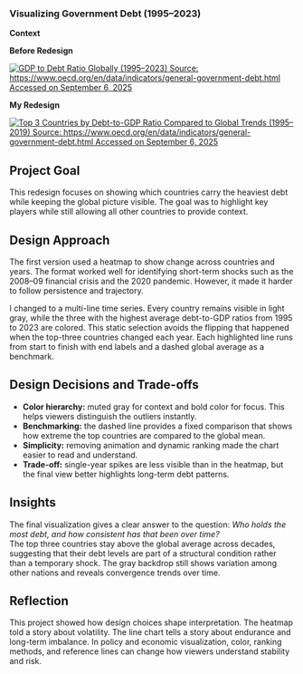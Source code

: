 
### Visualizing Government Debt (1995–2023)

**Context**

**Before Redesign**

<div class='tableauPlaceholder' id='viz1760144444464' style='position: relative'>
  <noscript>
    <a href='#'>
      <img alt='GDP to Debt Ratio Globally (1995–2023) Source: https://www.oecd.org/en/data/indicators/general-government-debt.html Accessed on September 6, 2025' 
           src='https://public.tableau.com/static/images/GD/GDPtoDebtRatioGlobally1995-2023/GDPtoDebtRatioGlobally1995-2023/1_rss.png' 
           style='border: none' />
    </a>
  </noscript>
  <object class='tableauViz' style='display:none;'>
    <param name='host_url' value='https%3A%2F%2Fpublic.tableau.com%2F' /> 
    <param name='embed_code_version' value='3' /> 
    <param name='site_root' value='' />
    <param name='name' value='GDPtoDebtRatioGlobally1995-2023/GDPtoDebtRatioGlobally1995-2023' />
    <param name='tabs' value='no' />
    <param name='toolbar' value='yes' />
    <param name='static_image' value='https://public.tableau.com/static/images/GD/GDPtoDebtRatioGlobally1995-2023/GDPtoDebtRatioGlobally1995-2023/1.png' />
    <param name='animate_transition' value='yes' />
    <param name='display_static_image' value='yes' />
    <param name='display_spinner' value='yes' />
    <param name='display_overlay' value='yes' />
    <param name='display_count' value='yes' />
    <param name='language' value='en-US' />
    <param name='filter' value='publish=yes' />
  </object>
</div>
<script type='text/javascript'>
  var divElement = document.getElementById('viz1760144444464');
  var vizElement = divElement.getElementsByTagName('object')[0];
  vizElement.style.width='100%';
  vizElement.style.height=(divElement.offsetWidth*0.75)+'px';
  var scriptElement = document.createElement('script');
  scriptElement.src = 'https://public.tableau.com/javascripts/api/viz_v1.js';
  vizElement.parentNode.insertBefore(scriptElement, vizElement);
</script>

**My Redesign**

<div class='tableauPlaceholder' id='viz1760144559211' style='position: relative'>
  <noscript>
    <a href='#'>
      <img alt='Top 3 Countries by Debt-to-GDP Ratio Compared to Global Trends (1995–2019) Source: https://www.oecd.org/en/data/indicators/general-government-debt.html Accessed on September 6, 2025' 
           src='https://public.tableau.com/static/images/To/Top3CountriesbyDebt-to-GDPRatioComparedtoGlobalTrends19952019/Top3CountriesbyDebt-to-GDPRatioComparedtoGlobalTrends19952019/1_rss.png' 
           style='border: none' />
    </a>
  </noscript>
  <object class='tableauViz' style='display:none;'>
    <param name='host_url' value='https%3A%2F%2Fpublic.tableau.com%2F' /> 
    <param name='embed_code_version' value='3' /> 
    <param name='site_root' value='' />
    <param name='name' value='Top3CountriesbyDebt-to-GDPRatioComparedtoGlobalTrends19952019/Top3CountriesbyDebt-to-GDPRatioComparedtoGlobalTrends19952019' />
    <param name='tabs' value='no' />
    <param name='toolbar' value='yes' />
    <param name='static_image' value='https://public.tableau.com/static/images/To/Top3CountriesbyDebt-to-GDPRatioComparedtoGlobalTrends19952019/Top3CountriesbyDebt-to-GDPRatioComparedtoGlobalTrends19952019/1.png' />
    <param name='animate_transition' value='yes' />
    <param name='display_static_image' value='yes' />
    <param name='display_spinner' value='yes' />
    <param name='display_overlay' value='yes' />
    <param name='display_count' value='yes' />
    <param name='language' value='en-US' />
    <param name='filter' value='publish=yes' />
  </object>
</div>
<script type='text/javascript'>
  var divElement = document.getElementById('viz1760144559211');
  var vizElement = divElement.getElementsByTagName('object')[0];
  vizElement.style.width='100%';
  vizElement.style.height=(divElement.offsetWidth*0.75)+'px';
  var scriptElement = document.createElement('script');
  scriptElement.src = 'https://public.tableau.com/javascripts/api/viz_v1.js';
  vizElement.parentNode.insertBefore(scriptElement, vizElement);
</script>

## Project Goal
This redesign focuses on showing which countries carry the heaviest debt while keeping the global picture visible. The goal was to highlight key players while still allowing all other countries to provide context.

## Design Approach
The first version used a heatmap to show change across countries and years. The format worked well for identifying short-term shocks such as the 2008–09 financial crisis and the 2020 pandemic. However, it made it harder to follow persistence and trajectory.

I changed to a multi-line time series. Every country remains visible in light gray, while the three with the highest average debt-to-GDP ratios from 1995 to 2023 are colored. This static selection avoids the flipping that happened when the top-three countries changed each year. Each highlighted line runs from start to finish with end labels and a dashed global average as a benchmark.

## Design Decisions and Trade-offs
- **Color hierarchy:** muted gray for context and bold color for focus. This helps viewers distinguish the outliers instantly.  
- **Benchmarking:** the dashed line provides a fixed comparison that shows how extreme the top countries are compared to the global mean.  
- **Simplicity:** removing animation and dynamic ranking made the chart easier to read and understand.  
- **Trade-off:** single-year spikes are less visible than in the heatmap, but the final view better highlights long-term debt patterns.

## Insights
The final visualization gives a clear answer to the question: *Who holds the most debt, and how consistent has that been over time?*  
The top three countries stay above the global average across decades, suggesting that their debt levels are part of a structural condition rather than a temporary shock. The gray backdrop still shows variation among other nations and reveals convergence trends over time.

## Reflection
This project showed how design choices shape interpretation. The heatmap told a story about volatility. The line chart tells a story about endurance and long-term imbalance. In policy and economic visualization, color, ranking methods, and reference lines can change how viewers understand stability and risk.
